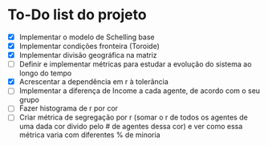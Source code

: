 # To-Do list do projeto

- [x] Implementar o modelo de Schelling base
- [x] Implementar condições fronteira (Toroide)
- [x] Implementar divisão geográfica na matriz
- [ ] Definir e implementar métricas para estudar a evolução do sistema ao longo do tempo
- [x] Acrescentar a dependência em r à tolerância
- [ ] Implementar a diferença de Income a cada agente, de acordo com o seu grupo
- [ ] Fazer histograma de r por cor
- [ ] Criar métrica de segregação por r (somar o r de todos os agentes de uma dada cor divido pelo # de agentes dessa cor) e ver como essa métrica varia com diferentes % de minoria
